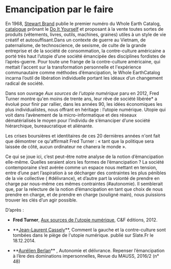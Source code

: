 # Emancipation par le faire

En 1968, [Stewart Brand](https://fr.wikipedia.org/wiki/Stewart_Brand) publie le premier numéro du Whole Earth Catalog, [catalogue](https://fr.wikipedia.org/wiki/Catalogue_d%27offres_et_de_produits) prônant le [Do It Yourself](https://fr.wikipedia.org/wiki/Do_it_yourself) et proposant à la vente toutes sortes de produits \(vêtements, livres, outils, machines, graines\) utiles à un style de vie créatif et autosuffisant.Dans un contexte de guerre au Vietnam, de paternalisme, de technoscience, de sexisme, de culte de la grande entreprise et de la société de consommation, la contre-culture américaine a porté très haut l’utopie d’une société émancipée des disciplines fordistes de l’après-guerre. Pour toute une frange de la contre-culture américaine, qui mettait l'accent sur la transformation personnelle et l'expérience communautaire comme méthodes d’émancipation, le Whole EarthCatalog incarna l’outil de libération individuelle portant les idéaux d’un changement radical de société.

Dans son ouvrage _Aux sources de l'utopie numérique_ paru en 2012, Fred Turner montre qu'en moins de trente ans, leur rêve de société libérée\* a évolué pour finir par rallier, dans les années 90, les idées économiques les plus individualistes, nous offrant en héritage : l’utopie numérique. Utopie qui voit dans l’avènement de la micro-informatique et des réseaux dématérialisés le moyen pour l’individu de s’émanciper d’une société hiérarchique, bureaucratique et aliénante.

Les crises boursières et identitaires de ces 20 dernières années n'ont fait que démontrer ce qu'affirmait Fred Turner : « tant que la politique sera laissée de côté, aucun ordinateur ne chanera le monde ».

Ce qui se joue ici, c’est peut-être notre analyse de la notion d’émancipation elle-même. Quelles seraient alors les formes de l’émancipation ? La société contemporaine s’est avérée comme un espace nous mettant en tension, entre d’une part l’aspiration à se décharger des contraintes les plus pénibles de la vie collective \( \#délivrance\), et d’autre part la volonté de prendre en charge par nous-même ces mêmes contraintes \(\#autonomie\). Il semblerait que, par la relecture de la notion d’émancipation en tant que choix de nous prendre en charge, et de prendre en charge \(souligné main\), nous puissions trouver les clés d’un agir possible.

D’après :

* **Fred Turner**, [Aux sources de l'utopie numérique](http://cfeditions.com/Turner/), C&F éditions, 2012.

* \*\*[Jean-Laurent Cassely](http://www.slate.fr/source/jean-laurent-cassely)\*\*, Comment la gauche et la contre-culture sont tombées dans le piège de l'utopie numérique. publié sur Slate.Fr le 18.12.2014.

* \*\*[Aurélien Berlan](https://www.cairn.info/publications-de-Berlan-Aur%C3%A9lien--80289.htm)\*\* , Autonomie et délivrance. Repenser l’émancipation à l’ère des dominations impersonnelles, Revue du MAUSS, 2016/2 \(n° 48\)



